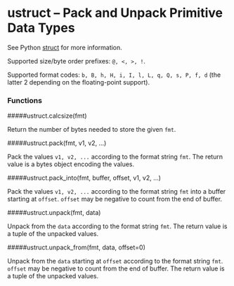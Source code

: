 # ustruct – Pack and Unpack Primitive Data Types
See Python [struct](https://docs.python.org/3/library/struct.html) for more information.

Supported size/byte order prefixes: `@, <, >, !`.

Supported format codes: `b, B, h, H, i, I, l, L, q, Q, s, P, f, d` (the latter 2 depending on the floating-point support).

### Functions

#####<function>ustruct.calcsize(fmt)</function>

Return the number of bytes needed to store the given `fmt`.

#####<function>ustruct.pack(fmt, v1, v2, ...)</function>

Pack the values `v1, v2, ...` according to the format string `fmt`. The return value is a bytes object encoding the values.

#####<function>ustruct.pack_into(fmt, buffer, offset, v1, v2, ...)</function>

Pack the values `v1, v2, ...` according to the format string `fmt` into a buffer starting at `offset`. `offset` may be negative to count from the end of buffer.

#####<function>ustruct.unpack(fmt, data)</function>

Unpack from the `data` according to the format string `fmt`. The return value is a tuple of the unpacked values.

#####<function>ustruct.unpack_from(fmt, data, offset=0)</function>

Unpack from the `data` starting at `offset` according to the format string `fmt`. `offset` may be negative to count from the end of buffer. The return value is a tuple of the unpacked values.
